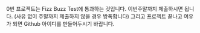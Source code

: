 0번 프로젝트는 Fizz Buzz Test에 통과하는 것입니다. 이번주말까지 제출하시면 됩니다. (사유 없이 주말까지 제출하지 않을 경우 방폭합니다) 그리고 프로젝트 끝나고 여유가 되면 Github 아이디를 만들어두시기 바랍니다. 
